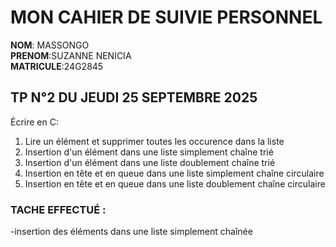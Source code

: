 # MON CAHIER DE SUIVIE PERSONNEL 


**NOM**: MASSONGO<br>
**PRENOM**:SUZANNE NENICIA<br>
**MATRICULE**:24G2845<br>

## TP N°2 DU JEUDI 25 SEPTEMBRE 2025

Écrire en C:

1. Lire un élément et supprimer toutes les occurence dans la liste<br>
2. Insertion d'un élément dans une liste simplement chaîne trié<br>
3. Insertion d'un élément dans une liste doublement chaîne trié<br>
4. Insertion en tête et en queue dans une liste simplement chaîne circulaire<br>
5. Insertion en tête et en queue dans une liste doublement chaîne circulaire<br>


### TACHE EFFECTUÉ :
  -insertion des éléments dans une liste simplement chaînée 
